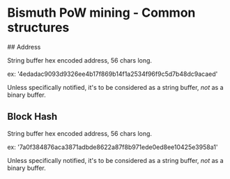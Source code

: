 # Bismuth PoW mining - Common structures

## Address

String buffer
hex encoded address, 56 chars long. 

ex: '4edadac9093d9326ee4b17f869b14f1a2534f96f9c5d7b48dc9acaed'

Unless specifically notified, it's to be considered as a string buffer, *not* as a binary buffer.

## Block Hash

String buffer
hex encoded address, 56 chars long. 

ex: '7a0f384876aca3871adbde8622a87f8b971ede0ed8ee10425e3958a1'

Unless specifically notified, it's to be considered as a string buffer, *not* as a binary buffer.


